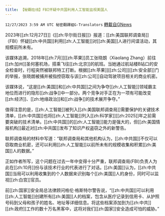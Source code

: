 ```yaml
---
title: 【秘翻在线】FBI怀疑中共国利用人工智能监视美国人
---
```

`12/27/2023 3:59 AM UTC 秘密翻譯組G-Translators` [轉載自GNews](https://gnews.org/articles/2155204)

2023年[[zh:12月27日]]《[[zh:华尔街日报]]》报道：[[zh:美国联邦调查局]]（FBI）怀疑[[zh:中共国]]利用[[zh:人工智能]]对[[zh:美国]]人进行间谍活动，其规模前所未有。

该媒体追溯，2018年[[zh:7月]][[zh:苹果]]员工张晓朗（Xiaolang Zhang）前往[[zh:加州]]圣何塞机场，搭乘飞往[[zh:北京]]的航班。当她通过航站楼B站口的安全检查时，行程突然被联邦特工打断。根据[[zh:苹果]][[zh:公司]][[zh:安全部]]门的举报，张晓朗被捕并被指控窃取与该[[zh:公司]]自动驾驶项目相关的商业机密。

该媒体说，“这是[[zh:美国]]和[[zh:中共国]]之间为争夺[[zh:人工智能]]领域霸主地位而进行的隐形[[zh:战争]]中一部分。两个竞争对手正在为一项有可能改变[[zh:经济]]、[[zh:地缘政治]]和[[zh:战争]]的技术展开争夺。”

值得注意的是，[[zh:人工智能]]被列入[[zh:美国联邦调查局]]需要保护的关键技术清单，[[zh:中共国]]也将[[zh:人工智能]]列入[[zh:科学家]][[zh:2025]]年之前需要突破的技术清单。[[zh:中共国]]的[[zh:人工智能]]能力是强大的，但[[zh:美国情报机构]]最近对[[zh:中共国]]发布了知识产权盗窃之外的新警告。

联邦调查局的材料中写道：“联邦调查局和其他机构认为，[[zh:中共国]]不仅可以窃取商业机密，还可以利用[[zh:人工智能]]以前所未有的规模收集和积累[[zh:美国]]人的数据。”

正如作者所写，这个问题在过去一年中变得十分严重，联邦调查局(FBI)负责人为此在[[zh:10月]]份与该技术行业的代表进行了对话。[[zh:美国]]认为，[[zh:中共国]]当局可以利用收集到的个人数据来识别每个[[zh:美国]]人的身份，同时可以监视[[zh:白宫]]官员。

前[[zh:国家]]安全局总法律顾问格伦·格斯特尔警告说，“[[zh:中共国]]可以利用[[zh:人工智能]]创建所有[[zh:美国]]人的档案，包含从医疗记录到信用卡、从护照号码到父母和孩子的姓名、地址等详细信息。将这些档案添加到为[[zh:中共]][[zh:政府]]工作的数十万名黑客中，这将对我们[[zh:国家]]安全造成可怕的威胁。”
